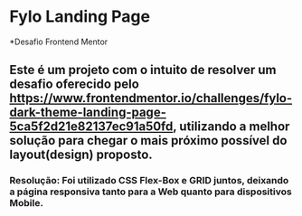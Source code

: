 # Fylo Landing Page
*Desafio Frontend Mentor

## Este é um projeto com o intuito de resolver um desafio oferecido pelo https://www.frontendmentor.io/challenges/fylo-dark-theme-landing-page-5ca5f2d21e82137ec91a50fd, utilizando a melhor solução para chegar o mais próximo possível do layout(design) proposto. 

### Resolução: Foi utilizado CSS Flex-Box e GRID juntos, deixando a página responsiva tanto para a Web quanto para dispositivos Mobile.

